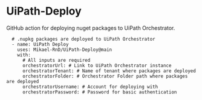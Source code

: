 # UiPath-Deploy
GitHub action for deploying nuget packages to UiPath Orchestrator. 

      # .nupkg packages are deployed to UiPath Orchestrator
      - name: UiPath Deploy
        uses: Mikael-RnD/UiPath-Deploy@main
        with:
          # All inputs are required
          orchestratorUrl: # Link to UiPath Orchestrator instance
          orchestratorTenant: # Name of tenant where packages are deployed
          orchestratorFolder: # Orchestrator Folder path where packages are deployed
          orchestratorUsername: # Account for deploying with
          orchestratorPassword: # Password for basic authentication
